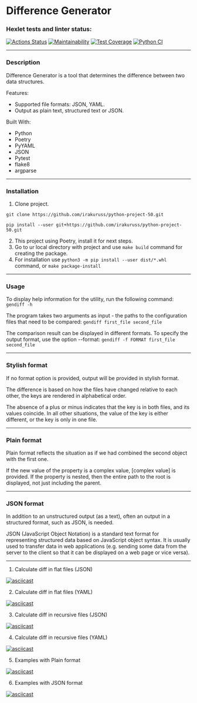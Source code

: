 # Difference Generator

### Hexlet tests and linter status:
[![Actions Status](https://github.com/irakuruss/python-project-50/workflows/hexlet-check/badge.svg)](https://github.com/irakuruss/python-project-50/actions)
[![Maintainability](https://api.codeclimate.com/v1/badges/3f10fbe2a4cc417ffd52/maintainability)](https://codeclimate.com/github/irakuruss/python-project-50/maintainability)
[![Test Coverage](https://api.codeclimate.com/v1/badges/3f10fbe2a4cc417ffd52/test_coverage)](https://codeclimate.com/github/irakuruss/python-project-50/test_coverage)
[![Python CI](https://github.com/irakuruss/python-project-50/actions/workflows/main.yml/badge.svg)](https://github.com/irakuruss/python-project-50/actions/workflows/main.yml)
___
### Description
Difference Generator is a tool that determines the difference between two data structures.

Features:
 - Supported file formats: JSON, YAML.
 - Output as plain text, structured text or JSON.

Built With:
- Python
- Poetry
- PyYAML
- JSON
- Pytest
- flake8
- argparse
___
### Installation
1. Clone project.
```
git clone https://github.com/irakuruss/python-project-50.git
```
```
pip install --user git+https://github.com/irakuruss/python-project-50.git
```
2. This project using Poetry, install it for next steps.
3. Go to ur local directory with project and use `make build` command for creating the package.
4. For installation use `python3 -m pip install --user dist/*.whl` command, or `make package-install`
___
### Usage
To display help information for the utility, run the following command: 
`gendiff -h`

The program takes two arguments as input - the paths to the configuration files that need to be compared: 
`gendiff first_file second_file`

The comparison result can be displayed in different formats. To specify the output format, use the option --format:
`gendiff -f FORMAT first_file second_file`
___
### Stylish format

If no format option is provided, output will be provided in stylish format.

The difference is based on how the files have changed relative to each other, the keys are rendered in alphabetical order.

The absence of a plus or minus indicates that the key is in both files, and its values coincide. In all other situations, the value of the key is either different, or the key is only in one file.
___
### Plain format

Plain format reflects the situation as if we had combined the second object with the first one.

If the new value of the property is a complex value, [complex value] is provided.
If the property is nested, then the entire path to the root is displayed, not just including the parent.
___
### JSON format

In addition to an unstructured output (as a text), often an output in a structured format, such as JSON, is needed.

JSON (JavaScript Object Notation) is a standard text format for representing structured data based on JavaScript object syntax. It is usually used to transfer data in web applications (e.g. sending some data from the server to the client so that it can be displayed on a web page or vice versa).
___
1. Calculate diff in flat files (JSON)

[![asciicast](https://asciinema.org/a/tNWxhfCoAZ5HgWi6pNJQCHQ29.svg)](https://asciinema.org/a/tNWxhfCoAZ5HgWi6pNJQCHQ29)

2. Calculate diff in flat files (YAML)

[![asciicast](https://asciinema.org/a/qDOp2Y2ECv107YZkTwulwLhjR.svg)](https://asciinema.org/a/qDOp2Y2ECv107YZkTwulwLhjR)

3. Calculate diff in recursive files (JSON)

[![asciicast](https://asciinema.org/a/t36hpVAQxZWoQULH6e4iZFuyn.svg)](https://asciinema.org/a/t36hpVAQxZWoQULH6e4iZFuyn)

4. Calculate diff in recursive files (YAML)

[![asciicast](https://asciinema.org/a/82Cx3zIuLbdeUDgtnJxafGVlY.svg)](https://asciinema.org/a/82Cx3zIuLbdeUDgtnJxafGVlY)

5. Examples with Plain format

[![asciicast](https://asciinema.org/a/ZjwQ02DScR4aM9aS9jIVG40j6.svg)](https://asciinema.org/a/ZjwQ02DScR4aM9aS9jIVG40j6)

6. Examples with JSON format
   
[![asciicast](https://asciinema.org/a/0r1MJ3Sv02fVBJVtMVC7zkyPo.svg)](https://asciinema.org/a/0r1MJ3Sv02fVBJVtMVC7zkyPo)
